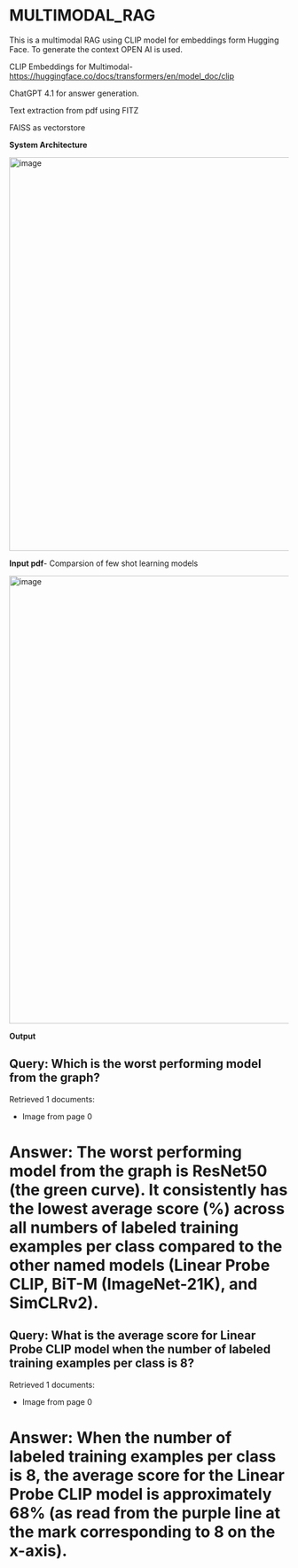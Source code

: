 # MULTIMODAL_RAG
This is a multimodal RAG using CLIP model for embeddings form Hugging Face. To generate the context OPEN AI is used. 

CLIP Embeddings for Multimodal- https://huggingface.co/docs/transformers/en/model_doc/clip

ChatGPT 4.1 for answer generation.

Text extraction from pdf using FITZ

FAISS as vectorstore

**System Architecture**

<img width="1591" height="710" alt="image" src="https://github.com/user-attachments/assets/2ece88d5-c99b-4e2e-8c94-53dfa8eaf4f5" />

**Input pdf**- Comparsion of few shot learning models

<img width="920" height="808" alt="image" src="https://github.com/user-attachments/assets/03b5c1f9-cf6b-4cb6-ba20-38685063170c" />


**Output**

Query: Which is the worst performing model from the graph?
--------------------------------------------------

Retrieved 1 documents:
  - Image from page 0


Answer: The worst performing model from the graph is ResNet50 (the green curve). It consistently has the lowest average score (%) across all numbers of labeled training examples per class compared to the other named models (Linear Probe CLIP, BiT-M (ImageNet-21K), and SimCLRv2).
======================================================================

Query: What is the average score for Linear Probe CLIP model when the number of labeled training examples per class is 8?
--------------------------------------------------

Retrieved 1 documents:
  - Image from page 0


Answer: When the number of labeled training examples per class is 8, the average score for the Linear Probe CLIP model is approximately 68% (as read from the purple line at the mark corresponding to 8 on the x-axis).
======================================================================
